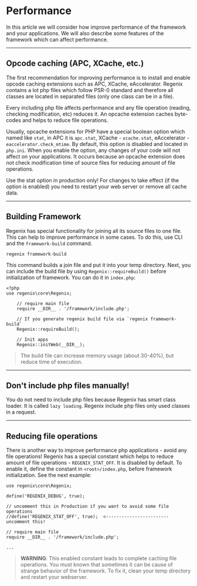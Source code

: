 # Performance

In this article we will consider how improve performance of the framework and
your applications. We will also describe some features of the framework which
can affect performance.

---

## Opcode caching (APC, XCache, etc.)

The first recommendation for improving performance is to install and enable opcode caching
extensions such as APC, XCache, eAccelerator. Regenix contains a lot php files which follow PSR-0
standard and therefore all classes are located in separated files (only one class can be in a file).

Every including php file affects performance and any file operation (reading, checking modification, etc)
reduces it. An opcache extension caches byte-codes and helps to reduce file operations.

Usually, opcache extensions for PHP have a special boolean option which named like `stat`,
in APC it is `apc.stat`, XCache - `xcache.stat`, eAccelerator - `eaccelerator.check_mtime`. By default,
this option is disabled and located in `php.ini`. When you enable the option, any changes of your
code will not affect on your applications. It occurs because an opcache extension does not check modification
time of source files for reducing amount of file operations.

Use the stat option in production only! For changes to take effect (if the option is enabled)
you need to restart your web server or remove all cache data.

---

## Building Framework

Regenix has special functionality for joining all its source files to one file. This can help to
improve performance in some cases. To do this, use CLI and the `framework-build` command.

```
regenix framework-build
```

This command builds a join file and put it into your temp directory. Next, you can include the build file
by using `Regenix::requireBuild()` before initialization of framework. You can do it in `index.php`:

```
<?php
use regenix\core\Regenix;

    // require main file
    require __DIR__ . '/framework/include.php';

    // If you generate regenix build file via `regenix framework-build`
    Regenix::requireBuild();

    // Init apps
    Regenix::initWeb(__DIR__);
```

> The build file can increase memory usage (about 30-40%), but reduce time of execution.

---

## Don't include php files manually!

You do not need to include php files because Regenix has smart class loader.
It is called `lazy loading`. Regenix include php files only used classes in a request.

---

## Reducing file operations

There is another way to improve performance php applications - avoid any file operations! 
Regenix has a special constant which helps to reduce amount of file operations - `REGENIX_STAT_OFF`.
It is disabled by default. To enable it, define the constant in `<root>/index.php`, before framework
initialization. See the next example:

    use regenix\core\Regenix;

    define('REGENIX_DEBUG', true);

    // uncomment this in Production if you want to avoid some file operations
    //define('REGENIX_STAT_OFF', true);  <------------------------ uncomment this!

    // require main file
    require __DIR__ . '/framework/include.php';

    ...
    
> **WARNING**: This enabled constant leads to complete caching file operations. You must known that 
> sometimes it can be cause of strange behavior of the framework. To fix it, clean your temp directory 
> and restart your webserver.
